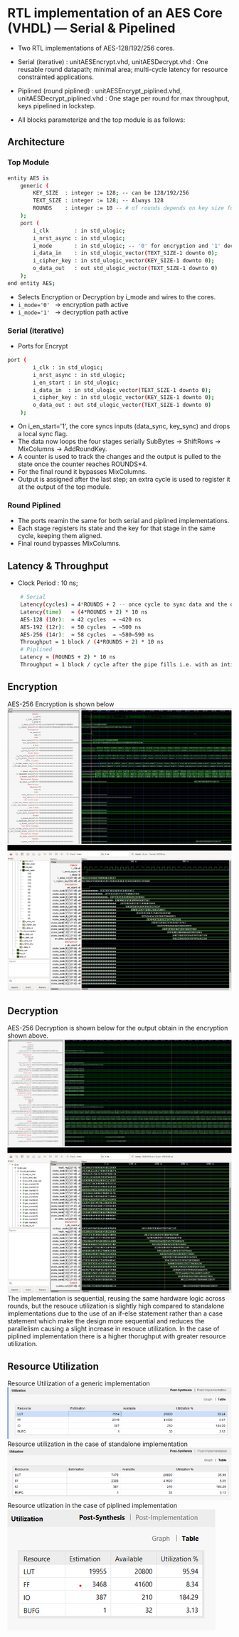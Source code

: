 # RTL implementation of an AES Core (VHDL) — Serial & Pipelined
- Two RTL implementations of AES-128/192/256 cores.

- Serial (iterative) : unitAESEncrypt.vhd, unitAESDecrypt.vhd : One reusable round datapath; minimal area; multi-cycle latency for resource constrainted applications.
- Piplined (round piplined) : unitAESEncrypt_piplined.vhd, unitAESDecrypt_piplined.vhd : One stage per round for max throughput, keys pipelined in lockstep.
- All blocks parameterize and the top module is as follows:

## Architecture 
### Top Module 
``` bash 
entity AES is 
    generic (
        KEY_SIZE  : integer := 128; -- can be 128/192/256
        TEXT_SIZE : integer := 128; -- Always 128
        ROUNDS    : integer := 10 -- # of rounds depends on key size for 128 -> 10, 192 -> 12, 256 -> 14
    );
    port (
        i_clk        : in std_ulogic;
        i_nrst_async : in std_ulogic;
        i_mode       : in std_ulogic; -- '0' for encryption and '1' decryption 
        i_data_in    : in std_ulogic_vector(TEXT_SIZE-1 downto 0);
        i_cipher_key : in std_ulogic_vector(KEY_SIZE-1 downto 0);
        o_data_out   : out std_ulogic_vector(TEXT_SIZE-1 downto 0)
    );
end entity AES;
```
- Selects Encryption or Decryption by i_mode and wires to the cores. 
- ```i_mode='0' ``` → encryption path active
- ```i_mode='1' ``` → decryption path active

### Serial (iterative)
- Ports for Encrypt 
```bash 
port (
        i_clk : in std_ulogic;
        i_nrst_async : in std_ulogic;
        i_en_start : in std_ulogic;
        i_data_in  : in std_ulogic_vector(TEXT_SIZE-1 downto 0);
        i_cipher_key : in std_ulogic_vector(KEY_SIZE-1 downto 0);
        o_data_out : out std_ulogic_vector(TEXT_SIZE-1 downto 0)
    );
```
- On i_en_start='1', the core syncs inputs (data_sync, key_sync) and drops a local sync flag. 
- The data now loops the four stages serially SubBytes -> ShiftRows -> MixColumns -> AddRoundKey.
- A counter is used to track the changes and the output is pulled to the state once the counter reaches ROUNDS*4.
- For the final round it bypasses MixColumns.
- Output is assigned after the last step; an extra cycle is used to register it at the output of the top module.

### Round Piplined 
- The ports reamin the same for both serial and piplined implementations. 
- Each stage registers its state and the key for that stage in the same cycle, keeping them aligned.
- Final round bypasses MixColumns.

## Latency & Throughput 
- Clock Period : 10 ns;
```bash 
    # Serial 
    Latency(cycles) ≈ 4*ROUNDS + 2 -- once cycle to sync data and the other to latch
    Latency(time)   ≈ (4*ROUNDS + 2) * 10 ns
    AES-128 (10r):  ≈ 42 cycles  → ~420 ns
    AES-192 (12r):  ≈ 50 cycles  → ~500 ns
    AES-256 (14r):  ≈ 58 cycles  → ~580–590 ns
    Throughput = 1 block / (4*ROUNDS + 2) * 10 ns
    # Piplined 
    Latency ≈ (ROUNDS + 2) * 10 ns
    Throughput = 1 block / cycle after the pipe fills i.e. with an intial delay of (ROUNDS+2)*10 ns 
```


## Encryption
AES-256 Encryption is shown below 
![Encryption_Serial](Encryption.png)
![Encryption_Piplined](Encryption_Piplined.png)
## Decryption 
AES-256 Decryption is shown below for the output obtain in the encryption shown above.
![Decryption_Serial](Decryption.png)
![Decryption_Piplined](Decryption_Piplined.png)
The implementation is sequential, reusing the same hardware logic across rounds, but the resouce utilization is slightly high compared to standalone implementations due to the use of an if-else statement rather than a case statement which make the design more sequential and reduces the parallelism causing a slight increase in resouce utilization. In the case of piplined implementation there is a higher thorughput with greater resource utilization.
## Resource Utilization
Resource Utilization of a generic implementation
![Generic Implementation](Generic.png)
Resource utilization in the case of standalone implementation
![Standalone Implementation](Utilization.png)
Resource utlization in the case of piplined implementation 
![Piplined Implementation](Utilization_piplined.png)

